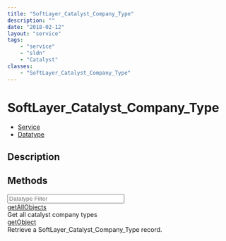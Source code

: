 ```yaml
---
title: "SoftLayer_Catalyst_Company_Type"
description: ""
date: "2018-02-12"
layout: "service"
tags:
    - "service"
    - "sldn"
    - "Catalyst"
classes:
    - "SoftLayer_Catalyst_Company_Type"
---
```

# SoftLayer_Catalyst_Company_Type
<div id='service-datatype'>
    <ul id='sldn-reference-tabs'>
    <li id='service'> <a href='/reference/services/SoftLayer_Catalyst_Company_Type' >Service</a></li>    <li id='datatype'> <a href='/reference/datatypes/SoftLayer_Catalyst_Company_Type' >Datatype</a></li>
    </ul>
</div>

## Description

        
        
<div id="properties" class="content">
    <h2>Methods</h2>
    <div class="view-filters">
        <div class="clearfix">
            <div class="search-input-box">
                <input placeholder="Datatype Filter" onkeyup="titleSearch(inputId='edit-combine', divId='method-div', elementClass='method-row')" 
                    type="text" id="edit-combine" value="" size="30" maxlength="128" class="form-text">
            </div>
        </div>
    </div>
    <div id="method-div">
            <div class="method-row">
                        <span class='view-field-title'><a href='/reference/services/SoftLayer_Catalyst_Company_Type/getAllObjects'> getAllObjects</a> </span>
            <div class='views-field-body'>Get all catalyst company types</div>
        </div>
            <div class="method-row">
                        <span class='view-field-title'><a href='/reference/services/SoftLayer_Catalyst_Company_Type/getObject'> getObject</a> </span>
            <div class='views-field-body'>Retrieve a SoftLayer_Catalyst_Company_Type record.</div>
        </div>
        </div>
</div>

